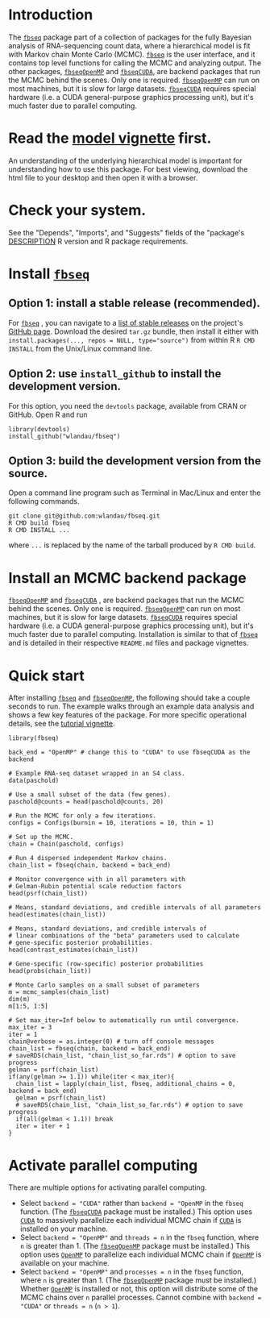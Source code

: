 # Introduction

The [`fbseq`](https://github.com/wlandau/fbseq)  package part of a collection of packages for the fully Bayesian analysis of RNA-sequencing count data, where a hierarchical model is fit with Markov chain Monte Carlo (MCMC). [`fbseq`](https://github.com/wlandau/fbseq)  is the user interface, and it contains top level functions for calling the MCMC and analyzing output. The other packages, [`fbseqOpenMP`](https://github.com/wlandau/fbseqOpenMP)  and [`fbseqCUDA`](https://github.com/wlandau/fbseqCUDA), are backend packages that run the MCMC behind the scenes. Only one is required.  [`fbseqOpenMP`](https://github.com/wlandau/fbseqOpenMP)  can run on most machines, but it is slow for large datasets. [`fbseqCUDA`](https://github.com/wlandau/fbseqCUDA) requires special hardware (i.e. a CUDA general-purpose graphics processing unit), but it's much faster due to parallel computing. 

# Read the [model vignette](https://github.com/wlandau/fbseq/blob/master/vignettes/model.html) first. 

An understanding of the underlying hierarchical model is important for understanding how to use this package. For best viewing, download the html file to your desktop and then open it with a browser.

# Check your system.

See the "Depends", "Imports", and "Suggests" fields of the "package's [DESCRIPTION](https://github.com/wlandau/fbseq/blob/master/DESCRIPTION) R version and R package requirements.

# Install [`fbseq`](https://github.com/wlandau/fbseq) 

## Option 1: install a stable release (recommended).

For [`fbseq`](https://github.com/wlandau/fbseq) , you can navigate to a [list of stable releases](https://github.com/wlandau/fbseq/releases) on the project's [GitHub page](https://github.com/wlandau/fbseq). Download the desired `tar.gz` bundle, then install it either with `install.packages(..., repos = NULL, type="source")` from within R  `R CMD INSTALL` from the Unix/Linux command line.

## Option 2: use `install_github` to install the development version.

For this option, you need the `devtools` package, available from CRAN or GitHub. Open R and run 

```
library(devtools)
install_github("wlandau/fbseq")
```

## Option 3: build the development version from the source.

Open a command line program such as Terminal in Mac/Linux and enter the following commands.

```
git clone git@github.com:wlandau/fbseq.git
R CMD build fbseq
R CMD INSTALL ...
```

where `...` is replaced by the name of the tarball produced by `R CMD build`. 

# Install an MCMC backend package

[`fbseqOpenMP`](https://github.com/wlandau/fbseqOpenMp)  and [`fbseqCUDA`](https://github.com/wlandau/fbseqCUDA) , are backend packages that run the MCMC behind the scenes. Only one is required.  [`fbseqOpenMP`](https://github.com/wlandau/fbseqOpenMP) can run on most machines, but it is slow for large datasets. [`fbseqCUDA`](https://github.com/wlandau/fbseqCUDA)  requires special hardware (i.e. a CUDA general-purpose graphics processing unit), but it's much faster due to parallel computing. Installation is similar to that of [`fbseq`](https://github.com/wlandau/fbseq)  and is detailed in their respective `README.md` files and package vignettes.

# Quick start

After installing [`fbseq`](https://github.com/wlandau/fbseq)  and [`fbseqOpenMP`](https://github.com/wlandau/fbseqOpenMP), the following should take a couple seconds to run. The example walks through an example data analysis and shows a few key features of the package. For more specific operational details, see the [tutorial vignette](https://github.com/wlandau/fbseq/blob/master/vignettes/tutorial.html).

```
library(fbseq)

back_end = "OpenMP" # change this to "CUDA" to use fbseqCUDA as the backend

# Example RNA-seq dataset wrapped in an S4 class.
data(paschold) 

# Use a small subset of the data (few genes).
paschold@counts = head(paschold@counts, 20) 

# Run the MCMC for only a few iterations.
configs = Configs(burnin = 10, iterations = 10, thin = 1) 

# Set up the MCMC.
chain = Chain(paschold, configs) 

# Run 4 dispersed independent Markov chains.
chain_list = fbseq(chain, backend = back_end)

# Monitor convergence with in all parameters with 
# Gelman-Rubin potential scale reduction factors
head(psrf(chain_list)) 

# Means, standard deviations, and credible intervals of all parameters 
head(estimates(chain_list))

# Means, standard deviations, and credible intervals of 
# linear combinations of the "beta" parameters used to calculate
# gene-specific posterior probabilities.
head(contrast_estimates(chain_list))

# Gene-specific (row-specific) posterior probabilities
head(probs(chain_list))

# Monte Carlo samples on a small subset of parameters
m = mcmc_samples(chain_list) 
dim(m)
m[1:5, 1:5]

# Set max_iter=Inf below to automatically run until convergence.
max_iter = 3
iter = 1
chain@verbose = as.integer(0) # turn off console messages
chain_list = fbseq(chain, backend = back_end)
# saveRDS(chain_list, "chain_list_so_far.rds") # option to save progress
gelman = psrf(chain_list)
if(any(gelman >= 1.1)) while(iter < max_iter){
  chain_list = lapply(chain_list, fbseq, additional_chains = 0, backend = back_end)
  gelman = psrf(chain_list)
  # saveRDS(chain_list, "chain_list_so_far.rds") # option to save progress
  if(all(gelman < 1.1)) break
  iter = iter + 1
}
```

# Activate parallel computing

There are multiple options for activating parallel computing.

- Select `backend = "CUDA"` rather than `backend = "OpenMP` in the `fbseq` function. (The [`fbseqCUDA`](https://github.com/wlandau/fbseqCUDA) package must be installed.) This option uses [`CUDA`](https://en.wikipedia.org/wiki/CUDA) 
to massively parallelize each individual MCMC chain if [`CUDA`](https://en.wikipedia.org/wiki/CUDA) is installed on your machine.
- Select `backend = "OpenMP"` and `threads = n` in the `fbseq` function, where `n` is greater than 1. (The [`fbseqOpenMP`](https://github.com/wlandau/fbseqOpenMP) package must be installed.) This option uses [`OpenMP`](https://en.wikipedia.org/wiki/OpenMP) to
parallelize each individual MCMC chain if [`OpenMP`](https://en.wikipedia.org/wiki/OpenMP) is available on your machine.
- Select `backend = "OpenMP"` and `processes = n` in the `fbseq` function, where `n` is greater than 1. (The [`fbseqOpenMP`](https://github.com/wlandau/fbseqOpenMP) package must be installed.) Whether [`OpenMP`](https://en.wikipedia.org/wiki/OpenMP) is installed
or not, this option will distribute some of the MCMC chains over `n` parallel processes. Cannot combine with `backend = "CUDA"` or `threads = n` (`n > 1`).